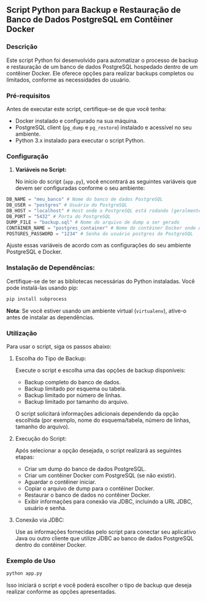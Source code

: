 ## Script Python para Backup e Restauração de Banco de Dados PostgreSQL em Contêiner Docker

### Descrição

Este script Python foi desenvolvido para automatizar o processo de backup e restauração de um banco de dados PostgreSQL hospedado dentro de um contêiner Docker. Ele oferece opções para realizar backups completos ou limitados, conforme as necessidades do usuário.

### Pré-requisitos

Antes de executar este script, certifique-se de que você tenha:

- Docker instalado e configurado na sua máquina.
- PostgreSQL client (`pg_dump` e `pg_restore`) instalado e acessível no seu ambiente.
- Python 3.x instalado para executar o script Python.

### Configuração

1. **Variáveis no Script:**

   No início do script (`app.py`), você encontrará as seguintes variáveis que devem ser configuradas conforme o seu ambiente:

```python
DB_NAME = "meu_banco" # Nome do banco de dados PostgreSQL
DB_USER = "postgres" # Usuário do PostgreSQL
DB_HOST = "localhost" # Host onde o PostgreSQL está rodando (geralmente localhost)
DB_PORT = "5432" # Porta do PostgreSQL
DUMP_FILE = "backup.sql" # Nome do arquivo de dump a ser gerado
CONTAINER_NAME = "postgres_container" # Nome do contêiner Docker onde o PostgreSQL será executado
POSTGRES_PASSWORD = "1234" # Senha do usuário postgres do PostgreSQL
```
Ajuste essas variáveis de acordo com as configurações do seu ambiente PostgreSQL e Docker.

### Instalação de Dependências:

Certifique-se de ter as bibliotecas necessárias do Python instaladas. Você pode instalá-las usando pip:

```bash
pip install subprocess
```

**Nota**: Se você estiver usando um ambiente virtual (`virtualenv`), ative-o antes de instalar as dependências.

### Utilização

Para usar o script, siga os passos abaixo:

1.  Escolha do Tipo de Backup:

    Execute o script e escolha uma das opções de backup disponíveis:

    - Backup completo do banco de dados.
    - Backup limitado por esquema ou tabela.
    - Backup limitado por número de linhas.
    - Backup limitado por tamanho do arquivo.

    O script solicitará informações adicionais dependendo da opção escolhida (por exemplo, nome do esquema/tabela, número de linhas, tamanho do arquivo).

2.  Execução do Script:

    Após selecionar a opção desejada, o script realizará as seguintes etapas:

    - Criar um dump do banco de dados PostgreSQL.
    - Criar um contêiner Docker com PostgreSQL (se não existir).
    - Aguardar o contêiner iniciar.
    - Copiar o arquivo de dump para o contêiner Docker.
    - Restaurar o banco de dados no contêiner Docker.
    - Exibir informações para conexão via JDBC, incluindo a URL JDBC, usuário e senha.

3.  Conexão via JDBC:

    Use as informações fornecidas pelo script para conectar seu aplicativo Java ou outro cliente que utilize JDBC ao banco de dados PostgreSQL dentro do contêiner Docker.

### Exemplo de Uso

```bash
python app.py
```

Isso iniciará o script e você poderá escolher o tipo de backup que deseja realizar conforme as opções apresentadas.
